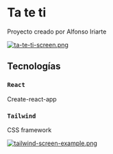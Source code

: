# Ta te ti

Proyecto creado por Alfonso Iriarte

[![ta-te-ti-screen.png](https://i.postimg.cc/yx6b3JHw/ta-te-ti-screen.png)](https://postimg.cc/Ppc4B5N4)

## Tecnologías


### `React`

Create-react-app

### `Tailwind`

CSS framework

[![tailwind-screen-example.png](https://i.postimg.cc/PJhk3rk4/tailwind-screen-example.png)](https://postimg.cc/MMs4XwHM)